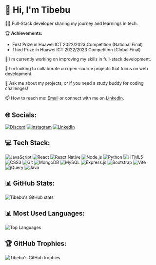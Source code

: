 # 👋 Hi, I'm Tibebu

👨‍💻 Full-Stack developer sharing my journey and learnings in tech.

🏆 **Achievements:**
- First Prize in Huawei ICT 2022/2023 Competition (National Final)
- Third Prize in Huawei ICT 2022/2023 Competition (Global Final)

🔭 I’m currently working on improving my skills in full-stack development.

👯 I’m looking to collaborate on open-source projects that focus on web development.

💬 Ask me about my projects, or if you need a study buddy for coding challenges!

📫 How to reach me: [Email](mailto:wise.tibec@gmail.com) or connect with me on [LinkedIn](https://www.linkedin.com/in/tibebu-kaleb-185aa0292/).

## 🌐 Socials:
[![Discord](https://img.shields.io/badge/Discord-7289DA?style=for-the-badge&logo=discord&logoColor=white)](https://discord.com) 
[![Instagram](https://img.shields.io/badge/Instagram-E4405F?style=for-the-badge&logo=instagram&logoColor=white)](https://instagram.com/your-profile)
[![LinkedIn](https://img.shields.io/badge/LinkedIn-0077B5?style=for-the-badge&logo=linkedin&logoColor=white)](https://www.linkedin.com/in/tibebu-kaleb-185aa0292/)

## 💻 Tech Stack:
![JavaScript](https://img.shields.io/badge/JavaScript-323330?style=for-the-badge&logo=javascript&logoColor=F7DF1E)
![React](https://img.shields.io/badge/React-20232A?style=for-the-badge&logo=react&logoColor=61DAFB)
![React Native](https://img.shields.io/badge/React_Native-20232A?style=for-the-badge&logo=react&logoColor=61DAFB)
![Node.js](https://img.shields.io/badge/Node.js-43853D?style=for-the-badge&logo=node-dot-js&logoColor=white)
![Python](https://img.shields.io/badge/Python-3776AB?style=for-the-badge&logo=python&logoColor=white)
![HTML5](https://img.shields.io/badge/HTML5-E34F26?style=for-the-badge&logo=html5&logoColor=white)
![CSS3](https://img.shields.io/badge/CSS3-1572B6?style=for-the-badge&logo=css3&logoColor=white)
![Git](https://img.shields.io/badge/Git-F05032?style=for-the-badge&logo=git&logoColor=white)
![MongoDB](https://img.shields.io/badge/MongoDB-4EA94B?style=for-the-badge&logo=mongodb&logoColor=white)
![MySQL](https://img.shields.io/badge/MySQL-4479A1?style=for-the-badge&logo=mysql&logoColor=white)
![Express.js](https://img.shields.io/badge/Express.js-000000?style=for-the-badge&logo=express&logoColor=white)
![Bootstrap](https://img.shields.io/badge/Bootstrap-563D7C?style=for-the-badge&logo=bootstrap&logoColor=white)
![Vite](https://img.shields.io/badge/Vite-646CFF?style=for-the-badge&logo=vite&logoColor=white)
![jQuery](https://img.shields.io/badge/jQuery-0769AD?style=for-the-badge&logo=jquery&logoColor=white)
![Java](https://img.shields.io/badge/Java-007396?style=for-the-badge&logo=java&logoColor=white)

## 📊 GitHub Stats:
![Tibebu's GitHub stats](https://github-readme-stats.vercel.app/api?username=tibebu&show_icons=true&theme=radical)

## 📊 Most Used Languages:
![Top Languages](https://camo.githubusercontent.com/3992dec6a15956c6fc0c5aeb7ea04e91c87fb4f6effa92626d6051e58a117cd5/68747470733a2f2f6769746875622d726561646d652d73746174732e76657263656c2e6170702f6170692f746f702d6c616e67732f3f757365726e616d653d6e616e6379746573267468656d653d6461726b26686964655f626f726465723d66616c736526696e636c7564655f616c6c5f636f6d6d6974733d66616c736526636f756e745f707269766174653d66616c7365266c61796f75743d636f6d70616374)

## 🏆 GitHub Trophies:
![Tibebu's GitHub trophies](https://github-profile-trophy.vercel.app/?username=tibebu&theme=onedark)
